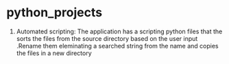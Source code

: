 # python_projects
1. Automated scripting:
        The application has a scripting python files that the sorts the files from the source directory based on the user input 
        .Rename them eleminating a searched string from the name and copies the files in a new directory
